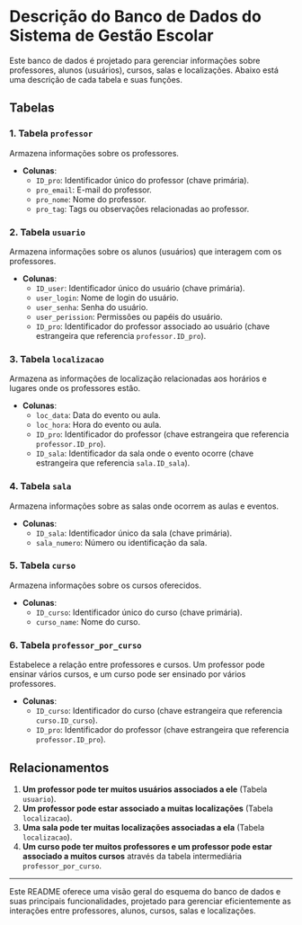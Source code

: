 # Descrição do Banco de Dados do Sistema de Gestão Escolar

Este banco de dados é projetado para gerenciar informações sobre professores, alunos (usuários), cursos, salas e localizações. Abaixo está uma descrição de cada tabela e suas funções.

## Tabelas

### 1. Tabela `professor`

Armazena informações sobre os professores.

- **Colunas**:
  - `ID_pro`: Identificador único do professor (chave primária).
  - `pro_email`: E-mail do professor.
  - `pro_nome`: Nome do professor.
  - `pro_tag`: Tags ou observações relacionadas ao professor.

### 2. Tabela `usuario`

Armazena informações sobre os alunos (usuários) que interagem com os professores.

- **Colunas**:
  - `ID_user`: Identificador único do usuário (chave primária).
  - `user_login`: Nome de login do usuário.
  - `user_senha`: Senha do usuário.
  - `user_perission`: Permissões ou papéis do usuário.
  - `ID_pro`: Identificador do professor associado ao usuário (chave estrangeira que referencia `professor.ID_pro`).

### 3. Tabela `localizacao`

Armazena as informações de localização relacionadas aos horários e lugares onde os professores estão.

- **Colunas**:
  - `loc_data`: Data do evento ou aula.
  - `loc_hora`: Hora do evento ou aula.
  - `ID_pro`: Identificador do professor (chave estrangeira que referencia `professor.ID_pro`).
  - `ID_sala`: Identificador da sala onde o evento ocorre (chave estrangeira que referencia `sala.ID_sala`).

### 4. Tabela `sala`

Armazena informações sobre as salas onde ocorrem as aulas e eventos.

- **Colunas**:
  - `ID_sala`: Identificador único da sala (chave primária).
  - `sala_numero`: Número ou identificação da sala.

### 5. Tabela `curso`

Armazena informações sobre os cursos oferecidos.

- **Colunas**:
  - `ID_curso`: Identificador único do curso (chave primária).
  - `curso_name`: Nome do curso.

### 6. Tabela `professor_por_curso`

Estabelece a relação entre professores e cursos. Um professor pode ensinar vários cursos, e um curso pode ser ensinado por vários professores.

- **Colunas**:
  - `ID_curso`: Identificador do curso (chave estrangeira que referencia `curso.ID_curso`).
  - `ID_pro`: Identificador do professor (chave estrangeira que referencia `professor.ID_pro`).

## Relacionamentos

1. **Um professor pode ter muitos usuários associados a ele** (Tabela `usuario`).
2. **Um professor pode estar associado a muitas localizações** (Tabela `localizacao`).
3. **Uma sala pode ter muitas localizações associadas a ela** (Tabela `localizacao`).
4. **Um curso pode ter muitos professores e um professor pode estar associado a muitos cursos** através da tabela intermediária `professor_por_curso`.

---

Este README oferece uma visão geral do esquema do banco de dados e suas principais funcionalidades, projetado para gerenciar eficientemente as interações entre professores, alunos, cursos, salas e localizações.
